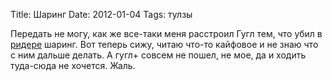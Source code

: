 Title: Шаринг
Date: 2012-01-04
Tags: тулзы

<div class="text">Передать не могу, как же все-таки меня расстроил Гугл тем, что убил в <a href="google.com/reader">ридере</a> шаринг. Вот теперь сижу, читаю что-то кайфовое и не знаю что с ним дальше делать. А гугл+ совсем не пошел, не мое, да и ходить туда-сюда не хочется. Жаль.</div>